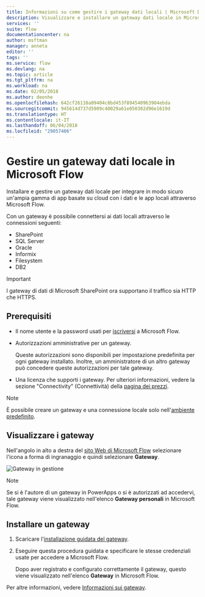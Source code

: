 ```yaml
---
title: Informazioni su come gestire i gateway dati locali | Microsoft Docs
description: Visualizzare e installare un gateway dati locale in Microsoft Flow
services: ''
suite: flow
documentationcenter: na
author: msftman
manager: anneta
editor: ''
tags: ''
ms.service: flow
ms.devlang: na
ms.topic: article
ms.tgt_pltfrm: na
ms.workload: na
ms.date: 02/05/2018
ms.author: deonhe
ms.openlocfilehash: 642cf26110a09404c8bd453f894540963904ebda
ms.sourcegitcommit: 945614d737d5909c40029a61e050302d96e1619d
ms.translationtype: HT
ms.contentlocale: it-IT
ms.lasthandoff: 06/04/2018
ms.locfileid: "29057406"
---
```

# <a name="manage-an-on-premises-data-gateway-in-microsoft-flow"></a>Gestire un gateway dati locale in Microsoft Flow

Installare e gestire un gateway dati locale per integrare in modo sicuro un'ampia gamma di app basate su cloud con i dati e le app locali attraverso Microsoft Flow.

Con un gateway è possibile connettersi ai dati locali attraverso le connessioni seguenti:

* SharePoint
* SQL Server
* Oracle
* Informix
* Filesystem
* DB2

> [!IMPORTANT]
> I gateway di dati di Microsoft SharePoint ora supportano il traffico sia HTTP che HTTPS.


## <a name="prerequisites"></a>Prerequisiti

* Il nome utente e la password usati per [iscriversi](sign-up-sign-in.md) a Microsoft Flow.
* Autorizzazioni amministrative per un gateway.

  Queste autorizzazioni sono disponibili per impostazione predefinita per ogni gateway installato. Inoltre, un amministratore di un altro gateway può concedere queste autorizzazioni per tale gateway.
* Una licenza che supporti i gateway. Per ulteriori informazioni, vedere la sezione "Connectivity" (Connettività) della [pagina dei prezzi](https://flow.microsoft.com/pricing/).

> [!NOTE]
> È possibile creare un gateway e una connessione locale solo nell'[ambiente predefinito](environments-overview-maker.md).



## <a name="view-your-gateways"></a>Visualizzare i gateway

Nell'angolo in alto a destra del [sito Web di Microsoft Flow](https://flow.microsoft.com) selezionare l'icona a forma di ingranaggio e quindi selezionare **Gateway**.

![Gateway in gestione][1]

> [!NOTE]
> Se si è l'autore di un gateway in PowerApps o si è autorizzati ad accedervi, tale gateway viene visualizzato nell'elenco **Gateway personali** in Microsoft Flow.



## <a name="install-a-gateway"></a>Installare un gateway

1. Scaricare l'[installazione guidata del gateway](https://go.microsoft.com/fwlink/?LinkID=820580&clcid=0x409).

1. Eseguire questa procedura guidata e specificare le stesse credenziali usate per accedere a Microsoft Flow.

    Dopo aver registrato e configurato correttamente il gateway, questo viene visualizzato nell'elenco **Gateway** in Microsoft Flow.

Per altre informazioni, vedere [Informazioni sui gateway](gateway-reference.md).

<!-- Image references -->
[1]: ./media/manage-gateway/view-gateways.png
